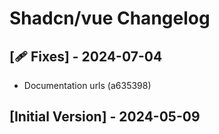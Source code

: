 # Shadcn/vue Changelog

## [🩹 Fixes] - 2024-07-04

- Documentation urls (a635398)

## [Initial Version] - 2024-05-09
